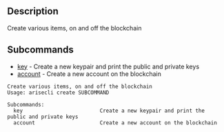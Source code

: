 ## Description
Create various items, on and off the blockchain

## Subcommands
- [key](key)  -  Create a new keypair and print the public and private keys
- [account](account) - Create a new account on the blockchain

```console
Create various items, on and off the blockchain
Usage: arisecli create SUBCOMMAND

Subcommands:
  key                         Create a new keypair and print the public and private keys
  account                     Create a new account on the blockchain
```
